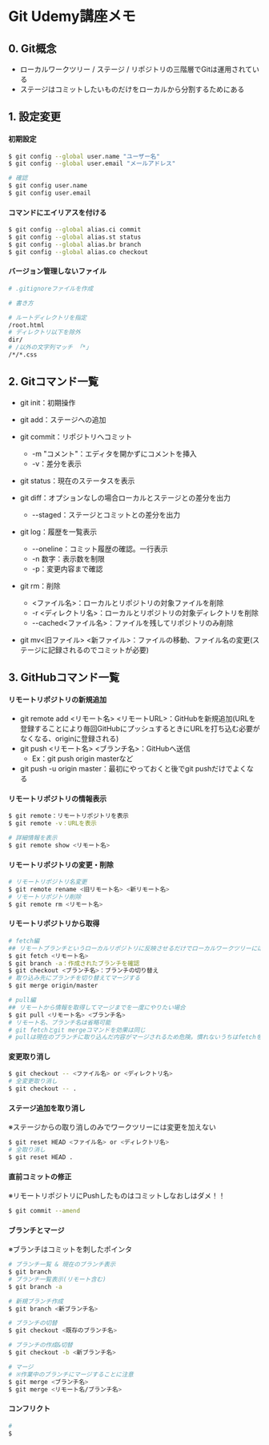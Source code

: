 # Git Udemy講座メモ

## 0. Git概念
- ローカルワークツリー / ステージ / リポジトリの三階層でGitは運用されている
- ステージはコミットしたいものだけをローカルから分割するためにある

## 1. 設定変更
#### 初期設定
```bash
$ git config --global user.name "ユーザー名"
$ git config --global user.email "メールアドレス"

# 確認
$ git config user.name
$ git config user.email
```
#### コマンドにエイリアスを付ける
```bash
$ git config --global alias.ci commit
$ git config --global alias.st status
$ git config --global alias.br branch
$ git config --global alias.co checkout
```

#### バージョン管理しないファイル
```bash
# .gitignoreファイルを作成

# 書き方

# ルートディレクトリを指定
/root.html
# ディレクトリ以下を除外
dir/
# /以外の文字列マッチ 「*」
/*/*.css
```

## 2. Gitコマンド一覧
- git init：初期操作

- git add：ステージへの追加
- git commit：リポジトリへコミット
  - -m "コメント"：エディタを開かずにコメントを挿入
  - -v：差分を表示
- git status：現在のステータスを表示
- git diff：オプションなしの場合ローカルとステージとの差分を出力
  - --staged：ステージとコミットとの差分を出力
- git log：履歴を一覧表示
  - --oneline：コミット履歴の確認。一行表示
  - -n 数字：表示数を制限
  - -p：変更内容まで確認
- git rm：削除
  - <ファイル名>：ローカルとリポジトリの対象ファイルを削除
  - -r <ディレクトリ名>：ローカルとリポジトリの対象ディレクトリを削除
  - --cached<ファイル名>：ファイルを残してリポジトリのみ削除
- git mv<旧ファイル> <新ファイル>：ファイルの移動、ファイル名の変更(ステージに記録されるのでコミットが必要)

## 3. GitHubコマンド一覧
#### リモートリポジトリの新規追加
- git remote add <リモート名> <リモートURL>：GitHubを新規追加(URLを登録することにより毎回GitHubにプッシュするときにURLを打ち込む必要がなくなる、originに登録される)
- git push <リモート名> <ブランチ名>：GitHubへ送信
  - Ex：git push origin masterなど
-  git push -u origin master：最初にやっておくと後でgit pushだけでよくなる

#### リモートリポジトリの情報表示
```bash
$ git remote：リモートリポジトリを表示
$ git remote -v：URLを表示

# 詳細情報を表示
$ git remote show <リモート名>
```

#### リモートリポジトリの変更・削除
```bash
# リモートリポジトリ名変更
$ git remote rename <旧リモート名> <新リモート名>
# リモートリポジトリ削除
$ git remote rm <リモート名>
```

#### リモートリポジトリから取得
```bash
# fetch編
## リモートブランチというローカルリポジトリに反映させるだけでローカルワークツリーには影響を与えない
$ git fetch <リモート名>
$ git branch -a：作成されたブランチを確認
$ git checkout <ブランチ名>：ブランチの切り替え
# 取り込み先にブランチを切り替えてマージする
$ git merge origin/master

# pull編
## リモートから情報を取得してマージまでを一度にやりたい場合
$ git pull <リモート名> <ブランチ名>
# リモート名、ブランチ名は省略可能
# git fetchとgit mergeコマンドを効果は同じ
# pullは現在のブランチに取り込んだ内容がマージされるため危険。慣れないうちはfetchを使用することが推奨。
```

#### 変更取り消し
```bash
$ git checkout -- <ファイル名> or <ディレクトリ名>
# 全変更取り消し
$ git checkout -- .
``` 

#### ステージ追加を取り消し
※ステージからの取り消しのみでワークツリーには変更を加えない
```bash
$ git reset HEAD <ファイル名> or <ディレクトリ名>
# 全取り消し
$ git reset HEAD .
```

#### 直前コミットの修正
※リモートリポジトリにPushしたものはコミットしなおしはダメ！！
```bash
$ git commit --amend
```

#### ブランチとマージ
※ブランチはコミットを刺したポインタ
```bash
# ブランチ一覧 & 現在のブランチ表示
$ git branch
# ブランチ一覧表示(リモート含む)
$ git branch -a

# 新規ブランチ作成
$ git branch <新ブランチ名>

# ブランチの切替
$ git checkout <既存のブランチ名>

# ブランチの作成&切替
$ git checkout -b <新ブランチ名>

# マージ
# ※作業中のブランチにマージすることに注意
$ git merge <ブランチ名>
$ git merge <リモート名/ブランチ名>
```

#### コンフリクト
```bash
# 
$ 
```
